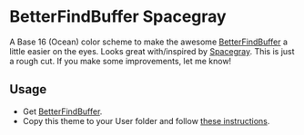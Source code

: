 # BetterFindBuffer Spacegray
A Base 16 (Ocean) color scheme to make the awesome [BetterFindBuffer](https://github.com/aziz/BetterFindBuffer)
a little easier on the eyes.
Looks great with/inspired by [Spacegray](https://github.com/kkga/spacegray).
This is just a rough cut. If you make some improvements, let me know!
## Usage
- Get [BetterFindBuffer](https://github.com/aziz/BetterFindBuffer).
- Copy this theme to your User folder and follow [these instructions](https://github.com/aziz/BetterFindBuffer).
